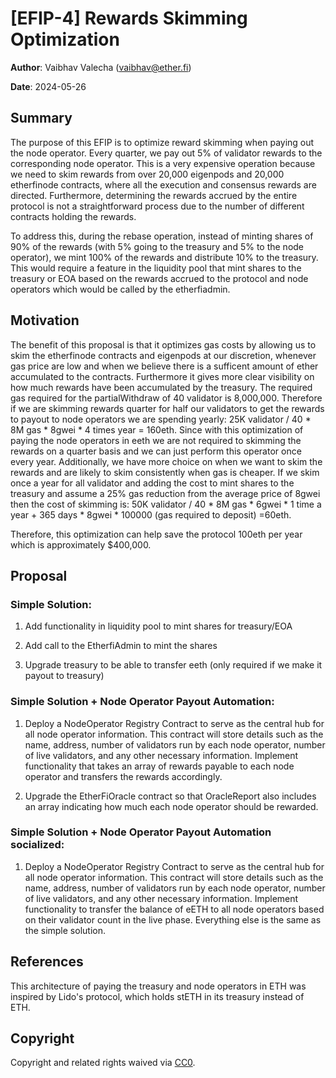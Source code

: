# [EFIP-4] Rewards Skimming Optimization 

**Author**: Vaibhav Valecha (vaibhav@ether.fi)

**Date**: 2024-05-26

## Summary

The purpose of this EFIP is to optimize reward skimming when paying out the node operator. Every quarter, we pay out 5% of validator rewards to the corresponding node operator. This is a very expensive operation because we need to skim rewards from over 20,000 eigenpods and 20,000 etherfinode contracts, where all the execution and consensus rewards are directed. Furthermore, determining the rewards accrued by the entire protocol is not a straightforward process due to the number of different contracts holding the rewards.

To address this, during the rebase operation, instead of minting shares of 90% of the rewards (with 5% going to the treasury and 5% to the node operator), we mint 100% of the rewards and distribute 10% to the treasury. This would require a feature in the liquidity pool that mint shares to the treasury or EOA based on the rewards accrued to the protocol and node operators which would be called by the etherfiadmin. 


## Motivation

The benefit of this proposal is that it optimizes gas costs by allowing us to skim the etherfinode contracts and eigenpods at our discretion, whenever gas price are low and when we believe there is a sufficent amount of ether accumulated to the contracts. Furthermore it gives more clear visibility on how much rewards have been accumulated by the treasury. The required gas required for the partialWithdraw of 40 validator is 8,000,000. Therefore if we are skimming rewards quarter for half our validators to get the rewards to payout to node operators we are spending yearly: 25K validator / 40 * 8M gas * 8gwei * 4 times year = 160eth. Since with this optimization of paying the node operators in eeth we are not required to skimming the rewards on a quarter basis and we can just perform this operator once every year. Additionally, we have more choice on when we want to skim the rewards and are likely to skim consistently when gas is cheaper. If we skim once a year for all validator and adding the cost to mint shares to the treasury and assume a 25% gas reduction from the average price of 8gwei then the cost of skimming is: 50K validator / 40 * 8M gas * 6gwei * 1 time a year + 365 days * 8gwei * 100000 (gas required to deposit) =60eth. 

Therefore, this optimization can help save the protocol 100eth per year which is approximately $400,000.




## Proposal

### Simple Solution:
1. Add functionality in liquidity pool to mint shares for treasury/EOA

2. Add call to the EtherfiAdmin to mint the shares

3. Upgrade treasury to be able to transfer eeth (only required if we make it payout to treasury)

### Simple Solution + Node Operator Payout Automation:
1. Deploy a NodeOperator Registry Contract to serve as the central hub for all node operator information. This contract will store details such as the name, address, number of validators run by each node operator, number of live validators, and any other necessary information. Implement functionality that takes an array of rewards payable to each node operator and transfers the rewards accordingly.

2. Upgrade the EtherFiOracle contract so that OracleReport also includes an array indicating how much each node operator should be rewarded.


### Simple Solution + Node Operator Payout Automation socialized:
1. Deploy a NodeOperator Registry Contract to serve as the central hub for all node operator information. This contract will store details such as the name, address, number of validators run by each node operator, number of live validators, and any other necessary information. Implement functionality to transfer the balance of eETH to all node operators based on their validator count in the live phase. Everything else is the same as the simple solution.

## References

This architecture of paying the treasury and node operators in ETH was inspired by Lido's protocol, which holds stETH in its treasury instead of ETH.

## Copyright

Copyright and related rights waived via [CC0](https://creativecommons.org/publicdomain/zero/1.0/).

